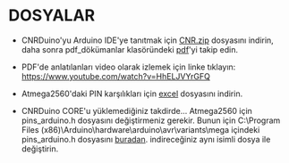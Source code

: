 DOSYALAR
===========================================
- CNRDuino'yu Arduino IDE'ye tanıtmak için [CNR.zip](https://github.com/CNRIoT/CNR_Duino/blob/master/dosyalar/cnr.zip) dosyasını indirin, daha sonra pdf_dökümanlar klasöründeki [pdf](https://github.com/CNRIoT/CNR_Duino/blob/master/pdf_d%C3%B6k%C3%BCmanlar/CNRDuino_Arduino_IDE_y%C3%BCkleme.pdf)'yi takip edin.

- PDF'de anlatılanları video olarak izlemek için linke tıklayın: https://www.youtube.com/watch?v=HhELJVYrGFQ


- Atmega2560'daki PIN karşılıkları için [excel](https://github.com/CNRIoT/CNR_Duino/blob/master/dosyalar/ComBoard-V02-ATMEGA2560-PIN%20(1).xlsx) dosyasını indirin.
- CNRDuino CORE'u yüklemediğiniz takdirde...  Atmega2560 için pins_arduino.h dosyasını değiştirmeniz gerekir. 
Bunun için C:\Program Files (x86)\Arduino\hardware\arduino\avr\variants\mega  içindeki pins_arduino.h dosyasını [buradan](https://github.com/CNRIoT/CNR_Duino/blob/master/dosyalar/pins_arduino.h). indireceğiniz aynı isimli dosya ile değiştirin. 
